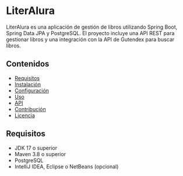 # LiterAlura

LiterAlura es una aplicación de gestión de libros utilizando Spring Boot, Spring Data JPA y PostgreSQL. El proyecto incluye una API REST para gestionar libros y una integración con la API de Gutendex para buscar libros.

## Contenidos

- [Requisitos](#requisitos)
- [Instalación](#instalación)
- [Configuración](#configuración)
- [Uso](#uso)
- [API](#api)
- [Contribución](#contribución)
- [Licencia](#licencia)

## Requisitos

- JDK 17 o superior
- Maven 3.8 o superior
- PostgreSQL
- IntelliJ IDEA, Eclipse o NetBeans (opcional)



